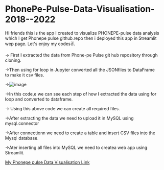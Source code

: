 # PhonePe-Pulse-Data-Visualisation-2018--2022

Hi friends this is the app I created to visualize PHONEPE-pulse data analysis which I get Phonepe pulse github.repo then i deployed this app in Streamlit wep page.
Let's enjoy my codes✌️.

 -> First I extracted the data from Phone-pe Pulse git hub repository through cloning.
 
 
 ->Then using for loop in Jupyter converted all the JSONfiles to DataFrame to make it csv files.
 
 
 ->![image](https://github.com/BalajiSabari007/PhonePe-Pulse-Data-Visualisation-2018--2022/assets/132378638/fe190f29-b035-4aca-8b54-1f16d2716d02)
 
 
 ->In this code,e we can see each step of how I extracted the data using for loop and converted to dataframe.
 
 
 -> Using this above code we can create all required files.
 
 
 ->After extracting the data we need to upload it in MySQL using mysql.connector

 
 ->After connectionn we need to create a  table and insert CSV files into the Mysql database.
 
 
 ->Ater inserting all files into MySQL we need to createa  web app using Streamlit.
 
  [My Phonepe pulse Data Visualisation Link](http://localhost:8501/)
